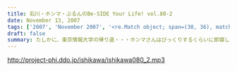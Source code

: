 ```yaml
---
title: 石川・ホンマ・ぶるんのBe-SIDE Your Life! vol.80-2
date: November 13, 2007
tags: ['2007', 'November 2007', '<re.Match object; span=(30, 36), match='vol.80'>']
draft: false
summary: たしかに、東京情報大学の帰り道・・・ホンマさんはびっくりするくらいに即寝していました！いったいどうしたらあんなにすぐに寝れるのだろう・・・。のび太くん並みですよ。アレは。NAMAE
---
```


http://project-phi.ddo.jp/ishikawa/ishikawa080_2.mp3
